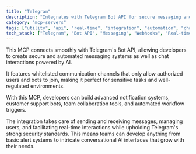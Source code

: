 ```yaml
---
title: "Telegram"
description: "Integrates with Telegram Bot API for secure messaging and AI-powered interactions in automated workflows."
category: "mcp-servers"
tags: ["utility", "api", "real-time", "integration", "automation", "chatbots", "notification systems", "customer support"]
tech_stack: ["Telegram", "Bot API", "Messaging", "Webhooks", "Real-time Communication", "AI"]
---
```


This MCP connects smoothly with Telegram's Bot API, allowing developers to create secure and automated messaging systems as well as chat interactions powered by AI.

It features whitelisted communication channels that only allow authorized users and bots to join, making it perfect for sensitive tasks and well-regulated environments.

With this MCP, developers can build advanced notification systems, customer support bots, team collaboration tools, and automated workflow triggers.

The integration takes care of sending and receiving messages, managing users, and facilitating real-time interactions while upholding Telegram's strong security standards. This means teams can develop anything from basic alert systems to intricate conversational AI interfaces that grow with their needs.